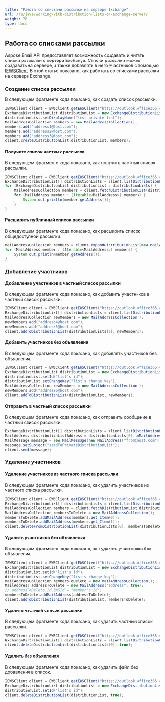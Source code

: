```yaml
---
title: "Работа со списками рассылки на сервере Exchange"
url: /ru/java/working-with-distribution-lists-on-exchange-server/
weight: 70
type: docs
---
```



## **Работа со списками рассылки**
Aspose.Email API предоставляет возможность создавать и читать списки рассылки с сервера Exchange. Списки рассылки можно создавать на сервере, а также добавлять в него участников с помощью [IEWSClient](https://apireference.aspose.com/email/java/com.aspose.email/IEWSClient). В этой статье показано, как работать со списками рассылки на сервере Exchange.
### **Создание списка рассылки**
В следующем фрагменте кода показано, как создать список рассылки.



~~~Java
IEWSClient client = EWSClient.getEWSClient("https://outlook.office365.com/ews/exchange.asmx", "testUser", "pwd", "domain");
ExchangeDistributionList distributionList = new ExchangeDistributionList();
distributionList.setDisplayName("test private list");
MailAddressCollection members = new MailAddressCollection();
members.add("address1@host.com");
members.add("address2@host.com");
members.add("address3@host.com");
client.createDistributionList(distributionList, members);
~~~
#### **Получите список частных рассылок**
В следующем фрагменте кода показано, как получить частный список рассылки.



~~~Java
IEWSClient client = EWSClient.getEWSClient("https://outlook.office365.com/ews/exchange.asmx", "testUser", "pwd", "domain");
ExchangeDistributionList[] distributionLists = client.listDistributionLists();
for (ExchangeDistributionList distributionList : distributionLists) {
    MailAddressCollection members = client.fetchDistributionList(distributionList);
    for (MailAddress member : (Iterable<MailAddress>) members) {
        System.out.println(member.getAddress());
    }
}
~~~


#### **Расширить публичный список рассылки**
В следующем фрагменте кода показано, как расширить список общедоступной рассылки.



~~~Java
MailAddressCollection members = client.expandDistributionList(new MailAddress("public.distribution.list@host.com"));
for (MailAddress member : (Iterable<MailAddress>) members) {
    System.out.println(member.getAddress());
}
~~~
### **Добавление участников**
#### **Добавление участников в частный список рассылки**
В следующем фрагменте кода показано, как добавить участников в частный список рассылки.



~~~Java
IEWSClient client = EWSClient.getEWSClient("https://outlook.office365.com/ews/exchange.asmx", "testUser", "pwd", "domain");
ExchangeDistributionList[] distributionLists = client.listDistributionLists();
MailAddressCollection newMembers = new MailAddressCollection();
newMembers.add("address4@host.com");
newMembers.add("address5@host.com");
client.addToDistributionList(distributionLists[0], newMembers);
~~~
#### **Добавить участников без объявления**
В следующем фрагменте кода показано, как добавлять участников без объявления.



~~~Java
IEWSClient client = EWSClient.getEWSClient("https://outlook.office365.com/ews/exchange.asmx", "testUser", "pwd", "domain");
ExchangeDistributionList distributionList = new ExchangeDistributionList();
distributionList.setId("list's id");
distributionList.setChangeKey("list's change key");
MailAddressCollection newMembers = new MailAddressCollection();
newMembers.add("address6@host.com");
client.addToDistributionList(distributionList, newMembers);
~~~
#### **Отправить в частный список рассылки**
В следующем фрагменте кода показано, как отправить сообщение в частный список рассылки.



~~~Java
ExchangeDistributionList[] distributionLists = client.listDistributionLists();
MailAddress distributionListAddress = distributionLists[0].toMailAddress();
MailMessage message = new MailMessage(new MailAddress("from@host.com"), distributionListAddress);
message.setSubject("sendToPrivateDistributionList");
client.send(message);
~~~
### **Удаление участников**
#### **Удаление участников из частного списка рассылки**
В следующем фрагменте кода показано, как удалить участников из частного списка рассылки.



~~~Java
IEWSClient client = EWSClient.getEWSClient("https://outlook.office365.com/ews/exchange.asmx", "testUser", "pwd", "domain");
ExchangeDistributionList[] distributionLists = client.listDistributionLists();
MailAddressCollection members = client.fetchDistributionList(distributionLists[0]);
MailAddressCollection membersToDelete = new MailAddressCollection();
membersToDelete.addMailAddress(members.get_Item(0));
membersToDelete.addMailAddress(members.get_Item(1));
client.deleteFromDistributionList(distributionLists[0], membersToDelete);
~~~
#### **Удалить участников без объявления**
В следующем фрагменте кода показано, как удалять участников без объявления.



~~~Java
IEWSClient client = EWSClient.getEWSClient("https://outlook.office365.com/ews/exchange.asmx", "testUser", "pwd", "domain");
ExchangeDistributionList distributionList = new ExchangeDistributionList();
distributionList.setId("list's id");
distributionList.setChangeKey("list's change key");
MailAddressCollection membersToDelete = new MailAddressCollection();
MailAddress addressToDelete = new MailAddress("address", true);
// addressToDelete.Id.EWSId = "member's id";
membersToDelete.addMailAddress(addressToDelete);
client.addToDistributionList(distributionList, membersToDelete);
~~~


#### **Удалить частный список рассылки**
В следующем фрагменте кода показано, как удалить частный список рассылки.



~~~Java
IEWSClient client = EWSClient.getEWSClient("https://outlook.office365.com/ews/exchange.asmx", "testUser", "pwd", "domain");
ExchangeDistributionList[] distributionLists = client.listDistributionLists();
client.deleteDistributionList(distributionLists[0], true);
~~~
#### **Удалить без объявления**
В следующем фрагменте кода показано, как удалить файл без добавления в список.



~~~Java
IEWSClient client = EWSClient.getEWSClient("https://outlook.office365.com/ews/exchange.asmx", "testUser", "pwd", "domain");
ExchangeDistributionList distributionList = new ExchangeDistributionList();
distributionList.setId("list's id");
client.deleteDistributionList(distributionList, true);
~~~